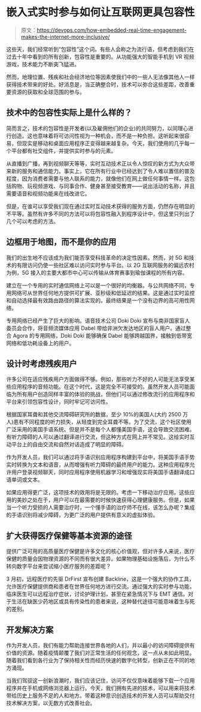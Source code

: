 # 嵌入式实时参与如何让互联网更具包容性

> 原文：<https://devops.com/how-embedded-real-time-engagement-makes-the-internet-more-inclusive/>

这些天，我们经常听到“包容性”这个词。有些人会称之为流行语，但考虑到我们在过去十年中看到的所有创新，包容性是重要的。从功能强大的智能手机到 VR 视频游戏，技术能力不断突飞猛进。

然而，地理位置、残疾和社会经济地位等因素使我们中的一些人无法像其他人一样获得技术带来的好处。好消息是，当正确整合时，技术可以弥合这些差距，改善重要资源的获取和全球范围的参与。

## 技术中的包容性实际上是什么样的？

简而言之，技术的包容性是开发者(以及雇佣他们的企业)的共同努力，以同理心进行创造。这也意味着将可访问性视为一种机会，而不是一种负担。这听起来很容易，但现实是移动和桌面应用程序正变得越来越复杂。今天，我们使用的几乎每一个平台都有社交组件，并提供实时参与的元素。

从直播到广播，再到视频聊天等等，实时互动技术正以令人惊叹的新方式为大众带来新的服务和通信能力。事实上，它在所有行业中已经达到了令人难以置信的普及程度，因为消费者需要与他人联系的能力，就像他们在网上做任何事情一样。这包括购物、玩视频游戏、与同事合作、健身甚至接受教育——说出活动的名称，并且需要语音和视频功能来在线改进它。

但是，在谁可以享受我们现在通过实时互动技术获得的服务方面，仍然存在明显的不平等。虽然有许多不同的方法可以将包容性融入到程序设计中，但这里只列出了几个可以考虑的方法。

## **边框用于地图，而不是你的应用**

我们的出生地不应该成为我们能否享受科技革命的决定性因素。然而，对 5G 和技术的有限访问仍使一些社区难以访问实时参与平台。以 2G 互联网服务的偏远农村为例，5G 接入的主要大都市中心可以传输从体育赛事到瑜伽课程的所有内容。

建立在一个专用的实时通信网络上可以是一个很好的均衡器。与公共网络不同，专用网络可从世界任何地方提供可扩展、亚秒级和低延迟的结果。这是通过实时监控和自动选择最有效路由路径的算法实现的。最终结果是一个没有边界的高可用性网络。

专用网络已经产生了巨大的影响。语音技术公司 Doki Doki 宣布与南非国家盲人委员会合作，将音频流媒体应用 Dabel 带给非洲欠发达地区的盲人用户。通过整合 Agora 的专用网络，Doki Doki 能够确保 Dabel 能够跨越国界，接触到低带宽网络和低功耗设备上的用户。

## **设计时考虑残疾用户**

许多公司在适应残疾用户方面做得不够。例如，那些听力不好的人可能无法享受某些应用程序的音频功能。在这个时代，这是完全不可接受的。虽然开发人员可能面临为所有用户创造同样丰富的体验的挑战，但他们可以通过修改流行的应用程序和平台来引领包容性设计，同时牢记可访问性。

根据国家耳聋和其他交流障碍研究所的数据，至少 10%的美国人(大约 2500 万人)患有不同程度的听力损失，从轻度到完全耳聋不等。为了交流，这个社区使用广泛采用的美国手语系统。但是并不是每个人都懂美国手语，这会导致交流困难。有听力障碍的人可以通过翻译进行交流，但这种方式在网上并不常见。这给实时互动平台上的自由交流和自然对话造成了明显的障碍。

作为开发人员，我们可以通过将手语识别应用程序构建到平台中，将美国手语手势实时转换为文本和语音，从而增强有听力障碍的最终用户的能力。这种应用程序允许用户登录视频聊天，同时应用程序使用机器学习和增强现实将美国手语翻译成口语单词或文本。

如果应用得更广泛，这项技术的效用将是无限的。考虑一下移动治疗应用。这些应用的美妙之处在于，用户可以在最需要的时候快速获得心理健康服务。但是，如果当一个听力受损的人需要治疗时，一个懂手语的治疗师不在线，该怎么办呢？集成的手语识别将减少障碍，为更广泛的用户提供有意义的虚拟体验。

## **扩大获得医疗保健等基本资源的途径**

提供广泛可用的高质量医疗保健是许多文化的核心价值观，但对许多人来说，医疗保健的质量会因物理资源的不同而有很大差异。如果物理基础设施落后，为什么不转向数字平台来尝试缩小医疗服务的差距呢？

3 月初，远程医疗的先驱 DrFirst 宣布创建 Backline，这是一个强大的协作工具，允许医疗保健提供商和患者在世界任何地方进行交流。通过强大的实时参与功能，临床医生可以远程治疗症状，讨论护理计划，甚至在紧急情况下与 EMT 通信。对于生活在缺医少药地区或具有传染性的患者来说，这种替代途径可能意味着生与死的差别。

## **开发解决方案**

作为开发人员，我们有能力帮助连接世界各地的人们，并以最小的访问障碍提供有价值的资源。随着疫情颠覆了我们对正常生活的任何观念，这一点从未如此明显。随着我们看到各行业为了保持相关性而经历快速的数字化转型，创新正在不同的地方涌现。

当我们驾驭这一创新浪潮时，我们应该记住，访问不仅仅意味着能够下载一个应用程序并在手机或网络浏览器上运行。今天，我们拥有先进的技术，可以用来将技术带给历史上服务不足的人和地方。带着这种意识创造技术的开发人员可以帮助交付技术解决方案，以无数方式改善社会。